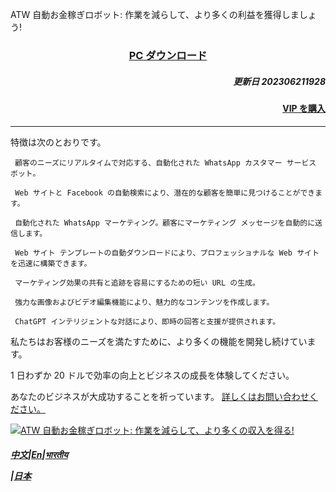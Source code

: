 ATW 自動お金稼ぎロボット: 作業を減らして、より多くの利益を獲得しましょう!


### <p align='center'>[PC ダウンロード](https://mega.nz/file/hJgkhBwD#SVsG2FgfMZ--TPg0Vo3PO4joIpgyFOlTH2WizqWmzsw)</p>

##### <p align='right'>更新日 202306211928 </p>

#### <p align='right'>[VIP を購入](https://wa.me/85298672794?text=ATW_get_VIP)</p>


---

特徴は次のとおりです。

     顧客のニーズにリアルタイムで対応する、自動化された WhatsApp カスタマー サービス ボット。
    
     Web サイトと Facebook の自動検索により、潜在的な顧客を簡単に見つけることができます。
    
     自動化された WhatsApp マーケティング。顧客にマーケティング メッセージを自動的に送信します。
    
     Web サイト テンプレートの自動ダウンロードにより、プロフェッショナルな Web サイトを迅速に構築できます。
    
     マーケティング効果の共有と追跡を容易にするための短い URL の生成。
    
     強力な画像およびビデオ編集機能により、魅力的なコンテンツを作成します。
    
     ChatGPT インテリジェントな対話により、即時の回答と支援が提供されます。


私たちはお客様のニーズを満たすために、より多くの機能を開発し続けています。

1 日わずか 20 ドルで効率の向上とビジネスの成長を体験してください。


あなたのビジネスが大成功することを祈っています。 [詳しくはお問い合わせください。](https://wa.me/85298672794?text=ATW_Automatic_Money_Making_information)


[![ATW 自動お金稼ぎロボット: 作業を減らして、より多くの収入を得る!](https://assets.bizclikmedia.net/668/a988fae0899ef722105f773dbb2c077f:f225ccb80cadd67a3536890e199615e5/gettyimages-920743046-jpeg)](https://youtu.be/0ciZeEEKHjU)



##### [中文](https://github.com/98672794/ATW/blob/main/README.md)|[En](https://github.com/98672794/ATW/blob/main/README_En.md)|[भारतीय](https://github.com/98672794/ATW/blob/main/README_भारतीय.md)</p>|[日本](https://github.com/98672794/ATW/blob/main/README_日本.md)



